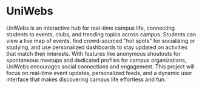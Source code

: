 # UniWebs

UniWebs is an interactive hub for real-time campus life, connecting students to events, clubs, and trending topics across campus. Students can view a live map of events, find crowd-sourced "hot spots" for socializing or studying, and use personalized dashboards to stay updated on activities that match their interests. With features like anonymous shoutouts for spontaneous meetups and dedicated profiles for campus organizations, UniWebs encourages social connections and engagement. This project will focus on real-time event updates, personalized feeds, and a dynamic user interface that makes discovering campus life effortless and fun.
